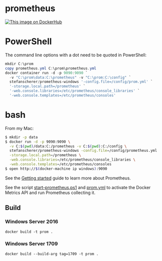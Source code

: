# prometheus
[![This image on DockerHub](https://img.shields.io/docker/pulls/stefanscherer/prometheus-windows.svg)](https://hub.docker.com/r/stefanscherer/prometheus-windows/)

# PowerShell

The command line options with a dot need to be quoted in PowerShell:

```powershell
mkdir C:\prom
copy prometheus.yml C:\prom\prometheus.yml
docker container run -d -p 9090:9090 `
  -v "C:\prom\data:C:\prometheus" -v "C:\prom:C:\config" `
  stefanscherer/prometheus-windows '-config.file=/config/prom.yml' `
  '-storage.local.path=/prometheus' `
  '-web.console.libraries=/etc/prometheus/console_libraries' `
  '-web.console.templates=/etc/prometheus/consoles'
```

# bash

From my Mac:

```bash
$ mkdir -p data
$ docker run -d -p 9090:9090 \
  -v C:$(pwd)/data:C:/prometheus -v C:$(pwd):C:/config \
  stefanscherer/prometheus-windows -config.file=/config/prometheus.yml \
  -storage.local.path=/prometheus \
  -web.console.libraries=/etc/prometheus/console_libraries \
  -web.console.templates=/etc/prometheus/consoles
$ open http://$(docker-machine ip windows):9090
```

See the [Getting started](https://prometheus.io/docs/introduction/getting_started/) guide to learn more about Prometheus.

See the script [start-prometheus.ps1](https://github.com/StefanScherer/docker-windows-box/blob/master/scripts/prometheus/start-prometheus.ps1) and [prom.yml](https://github.com/StefanScherer/docker-windows-box/blob/master/scripts/prometheus/prom.yml) to activate the Docker Metrics API and run Prometheus collecting it.


## Build

### Windows Server 2016

```
docker build -t prom .
```

### Windows Server 1709

```
docker build --build-arg tag=1709 -t prom .
```
